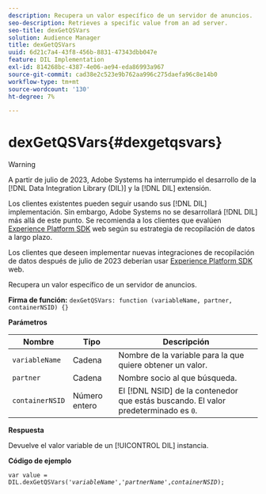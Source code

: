 ```yaml
---
description: Recupera un valor específico de un servidor de anuncios.
seo-description: Retrieves a specific value from an ad server.
seo-title: dexGetQSVars
solution: Audience Manager
title: dexGetQSVars
uuid: 6d21c7a4-43f8-456b-8831-47343dbb047e
feature: DIL Implementation
exl-id: 814268bc-4387-4e06-ae94-eda86993a967
source-git-commit: cad38e2c523e9b762aa996c275daefa96c8e14b0
workflow-type: tm+mt
source-wordcount: '130'
ht-degree: 7%

---
```


# dexGetQSVars{#dexgetqsvars}

>[!WARNING]
>
>A partir de julio de 2023, Adobe Systems ha interrumpido el desarrollo de la [!DNL Data Integration Library (DIL)] y la [!DNL DIL] extensión.
>
>Los clientes existentes pueden seguir usando sus [!DNL DIL] implementación. Sin embargo, Adobe Systems no se desarrollará [!DNL DIL] más allá de este punto. Se recomienda a los clientes que evalúen [Experience Platform SDK](https://experienceleague.adobe.com/docs/experience-platform/edge/home.html?lang=es) web según su estrategia de recopilación de datos a largo plazo.
>
>Los clientes que deseen implementar nuevas integraciones de recopilación de datos después de julio de 2023 deberían usar [Experience Platform SDK](https://experienceleague.adobe.com/docs/experience-platform/edge/home.html?lang=es) web.

Recupera un valor específico de un servidor de anuncios.

**Firma de función:** `dexGetQSVars: function (variableName, partner, containerNSID) {}`

<!-- 

r_dil_get_dexqsvars.xml

 -->

**Parámetros**

| Nombre | Tipo | Descripción |
|---|---|---|
| `variableName` | Cadena | Nombre de la variable para la que quiere obtener un valor. |
| `partner` | Cadena | Nombre socio al que búsqueda. |
| `containerNSID` | Número entero | El [!DNL NSID] de la contenedor que estás buscando. El valor predeterminado es `0`. |

**Respuesta**

Devuelve el valor variable de un [!UICONTROL DIL] instancia.

**Código de ejemplo**

<pre class="java"><code>var value = DIL.dexGetQSVars('<i>variableName</i>','<i>partnerName</i>',<i>containerNSID</i>);</code></pre>
